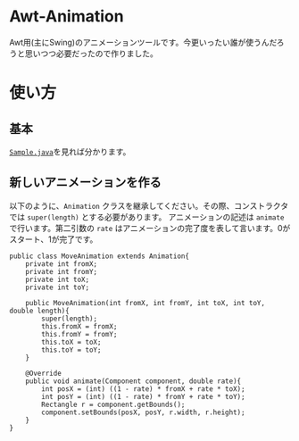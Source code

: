 # Awt-Animation

Awt用(主にSwing)のアニメーションツールです。今更いったい誰が使うんだろうと思いつつ必要だったので作りました。

# 使い方
## 基本
[`Sample.java`](https://github.com/SakumaTakuya/Awt-Animation/blob/master/Sample.java)を見れば分かります。

## 新しいアニメーションを作る
以下のように、`Animation` クラスを継承してください。その際、コンストラクタでは `super(length)` とする必要があります。
アニメーションの記述は `animate` で行います。第二引数の `rate` はアニメーションの完了度を表して言います。0がスタート、1が完了です。

```
public class MoveAnimation extends Animation{
    private int fromX;
    private int fromY;
    private int toX;
    private int toY;

    public MoveAnimation(int fromX, int fromY, int toX, int toY, double length){
        super(length);
        this.fromX = fromX;
        this.fromY = fromY;
        this.toX = toX;
        this.toY = toY;
    }

    @Override
    public void animate(Component component, double rate){
        int posX = (int) ((1 - rate) * fromX + rate * toX);
        int posY = (int) ((1 - rate) * fromY + rate * toY);
        Rectangle r = component.getBounds();
        component.setBounds(posX, posY, r.width, r.height);
    }
}
```
